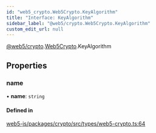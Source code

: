 ```yaml
---
id: "web5_crypto.Web5Crypto.KeyAlgorithm"
title: "Interface: KeyAlgorithm"
sidebar_label: "@web5/crypto.Web5Crypto.KeyAlgorithm"
custom_edit_url: null
---
```


[@web5/crypto](../modules/web5_crypto.md).[Web5Crypto](../namespaces/web5_crypto.Web5Crypto.md).KeyAlgorithm

## Properties

### name

• **name**: `string`

#### Defined in

[web5-js/packages/crypto/src/types/web5-crypto.ts:64](https://github.com/TBD54566975/web5-js/blob/ff920f5/packages/crypto/src/types/web5-crypto.ts#L64)
